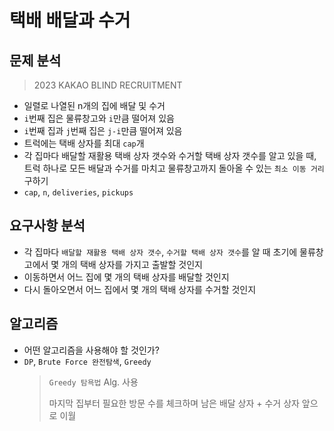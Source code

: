 # 택배 배달과 수거

## 문제 분석

> 2023 KAKAO BLIND RECRUITMENT

- 일렬로 나열된 n개의 집에 배달 및 수거
- `i`번째 집은 물류창고와 `i`만큼 떨어져 있음
- `i`번째 집과 `j`번째 집은 `j-i`만큼 떨어져 있음
- 트럭에는 택배 상자를 최대 `cap`개
- 각 집마다 배달할 재활용 택배 상자 갯수와 수거할 택배 상자 갯수를 알고 있을 때, 트럭 하나로 모든 배달과 수거를 마치고 물류창고까지 돌아올 수 있는 `최소 이동 거리` 구하기
- `cap`, `n`, `deliveries`, `pickups`

## 요구사항 분석

- 각 집마다 `배달할 재활용 택배 상자 갯수`, `수거할 택배 상자 갯수`를 알 때 초기에 물류창고에서 몇 개의 택배 상자를 가지고 출발할 것인지
- 이동하면서 어느 집에 몇 개의 택배 상자를 배달할 것인지
- 다시 돌아오면서 어느 집에서 몇 개의 택배 상자를 수거할 것인지

## 알고리즘

- 어떤 알고리즘을 사용해야 할 것인가?
- `DP`, `Brute Force 완전탐색`, `Greedy`
  > `Greedy 탐욕법` Alg. 사용
  >
  > 마지막 집부터 필요한 방문 수를 체크하며 남은 배달 상자 + 수거 상자 앞으로 이월
